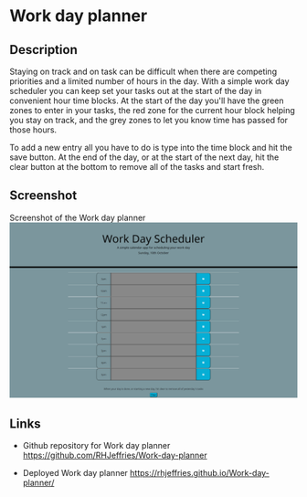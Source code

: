 # Work day planner

## Description

Staying on track and on task can be difficult when there are 
competing priorities and a limited number of hours in the day. With a simple work day scheduler you can keep set your tasks out at the start of the day in convenient hour time blocks. At the start of the day you'll have the green zones to enter in your tasks, the red zone for the current hour block helping you stay on track, and the grey zones to let you know time has passed for those hours. 

To add a new entry all you have to do is type into the time block and hit the save button. At the end of the day, or at the start of the next day, hit the clear button at the bottom to remove all of the tasks and start fresh. 

## Screenshot

Screenshot of the Work day planner ![Screenshot work day planner](./screenshot/Work-day-schedule.jpg)

## Links

* Github repository for Work day planner https://github.com/RHJeffries/Work-day-planner

* Deployed Work day planner https://rhjeffries.github.io/Work-day-planner/

